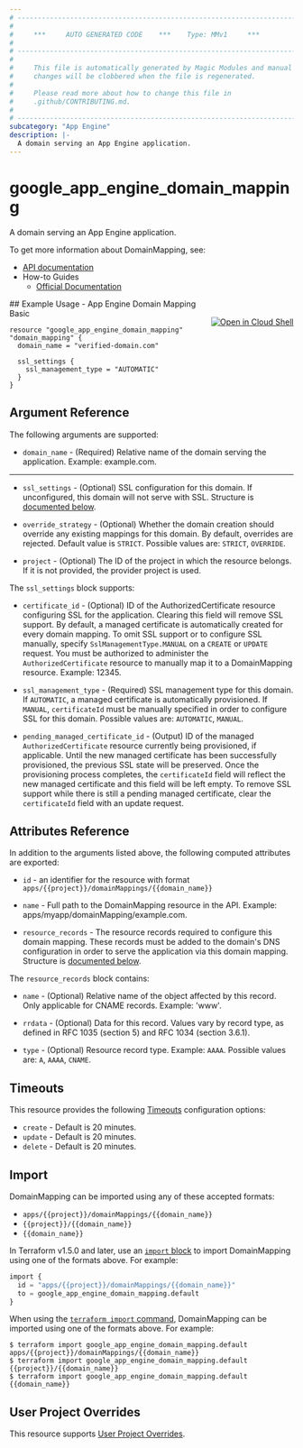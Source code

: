 ```yaml
---
# ----------------------------------------------------------------------------
#
#     ***     AUTO GENERATED CODE    ***    Type: MMv1     ***
#
# ----------------------------------------------------------------------------
#
#     This file is automatically generated by Magic Modules and manual
#     changes will be clobbered when the file is regenerated.
#
#     Please read more about how to change this file in
#     .github/CONTRIBUTING.md.
#
# ----------------------------------------------------------------------------
subcategory: "App Engine"
description: |-
  A domain serving an App Engine application.
---
```


# google_app_engine_domain_mapping

A domain serving an App Engine application.


To get more information about DomainMapping, see:

* [API documentation](https://cloud.google.com/appengine/docs/admin-api/reference/rest/v1/apps.domainMappings)
* How-to Guides
    * [Official Documentation](https://cloud.google.com/appengine/docs/standard/python/mapping-custom-domains)

<div class = "oics-button" style="float: right; margin: 0 0 -15px">
  <a href="https://console.cloud.google.com/cloudshell/open?cloudshell_git_repo=https%3A%2F%2Fgithub.com%2Fterraform-google-modules%2Fdocs-examples.git&cloudshell_working_dir=app_engine_domain_mapping_basic&cloudshell_image=gcr.io%2Fcloudshell-images%2Fcloudshell%3Alatest&open_in_editor=main.tf&cloudshell_print=.%2Fmotd&cloudshell_tutorial=.%2Ftutorial.md" target="_blank">
    <img alt="Open in Cloud Shell" src="//gstatic.com/cloudssh/images/open-btn.svg" style="max-height: 44px; margin: 32px auto; max-width: 100%;">
  </a>
</div>
## Example Usage - App Engine Domain Mapping Basic


```hcl
resource "google_app_engine_domain_mapping" "domain_mapping" {
  domain_name = "verified-domain.com"

  ssl_settings {
    ssl_management_type = "AUTOMATIC"
  }
}
```

## Argument Reference

The following arguments are supported:


* `domain_name` -
  (Required)
  Relative name of the domain serving the application. Example: example.com.


- - -


* `ssl_settings` -
  (Optional)
  SSL configuration for this domain. If unconfigured, this domain will not serve with SSL.
  Structure is [documented below](#nested_ssl_settings).

* `override_strategy` -
  (Optional)
  Whether the domain creation should override any existing mappings for this domain.
  By default, overrides are rejected.
  Default value is `STRICT`.
  Possible values are: `STRICT`, `OVERRIDE`.

* `project` - (Optional) The ID of the project in which the resource belongs.
    If it is not provided, the provider project is used.


<a name="nested_ssl_settings"></a>The `ssl_settings` block supports:

* `certificate_id` -
  (Optional)
  ID of the AuthorizedCertificate resource configuring SSL for the application. Clearing this field will
  remove SSL support.
  By default, a managed certificate is automatically created for every domain mapping. To omit SSL support
  or to configure SSL manually, specify `SslManagementType.MANUAL` on a `CREATE` or `UPDATE` request. You must be
  authorized to administer the `AuthorizedCertificate` resource to manually map it to a DomainMapping resource.
  Example: 12345.

* `ssl_management_type` -
  (Required)
  SSL management type for this domain. If `AUTOMATIC`, a managed certificate is automatically provisioned.
  If `MANUAL`, `certificateId` must be manually specified in order to configure SSL for this domain.
  Possible values are: `AUTOMATIC`, `MANUAL`.

* `pending_managed_certificate_id` -
  (Output)
  ID of the managed `AuthorizedCertificate` resource currently being provisioned, if applicable. Until the new
  managed certificate has been successfully provisioned, the previous SSL state will be preserved. Once the
  provisioning process completes, the `certificateId` field will reflect the new managed certificate and this
  field will be left empty. To remove SSL support while there is still a pending managed certificate, clear the
  `certificateId` field with an update request.

## Attributes Reference

In addition to the arguments listed above, the following computed attributes are exported:

* `id` - an identifier for the resource with format `apps/{{project}}/domainMappings/{{domain_name}}`

* `name` -
  Full path to the DomainMapping resource in the API. Example: apps/myapp/domainMapping/example.com.

* `resource_records` -
  The resource records required to configure this domain mapping. These records must be added to the domain's DNS
  configuration in order to serve the application via this domain mapping.
  Structure is [documented below](#nested_resource_records).


<a name="nested_resource_records"></a>The `resource_records` block contains:

* `name` -
  (Optional)
  Relative name of the object affected by this record. Only applicable for CNAME records. Example: 'www'.

* `rrdata` -
  (Optional)
  Data for this record. Values vary by record type, as defined in RFC 1035 (section 5) and RFC 1034 (section 3.6.1).

* `type` -
  (Optional)
  Resource record type. Example: `AAAA`.
  Possible values are: `A`, `AAAA`, `CNAME`.

## Timeouts

This resource provides the following
[Timeouts](https://developer.hashicorp.com/terraform/plugin/sdkv2/resources/retries-and-customizable-timeouts) configuration options:

- `create` - Default is 20 minutes.
- `update` - Default is 20 minutes.
- `delete` - Default is 20 minutes.

## Import


DomainMapping can be imported using any of these accepted formats:

* `apps/{{project}}/domainMappings/{{domain_name}}`
* `{{project}}/{{domain_name}}`
* `{{domain_name}}`


In Terraform v1.5.0 and later, use an [`import` block](https://developer.hashicorp.com/terraform/language/import) to import DomainMapping using one of the formats above. For example:

```tf
import {
  id = "apps/{{project}}/domainMappings/{{domain_name}}"
  to = google_app_engine_domain_mapping.default
}
```

When using the [`terraform import` command](https://developer.hashicorp.com/terraform/cli/commands/import), DomainMapping can be imported using one of the formats above. For example:

```
$ terraform import google_app_engine_domain_mapping.default apps/{{project}}/domainMappings/{{domain_name}}
$ terraform import google_app_engine_domain_mapping.default {{project}}/{{domain_name}}
$ terraform import google_app_engine_domain_mapping.default {{domain_name}}
```

## User Project Overrides

This resource supports [User Project Overrides](https://registry.terraform.io/providers/hashicorp/google/latest/docs/guides/provider_reference#user_project_override).
